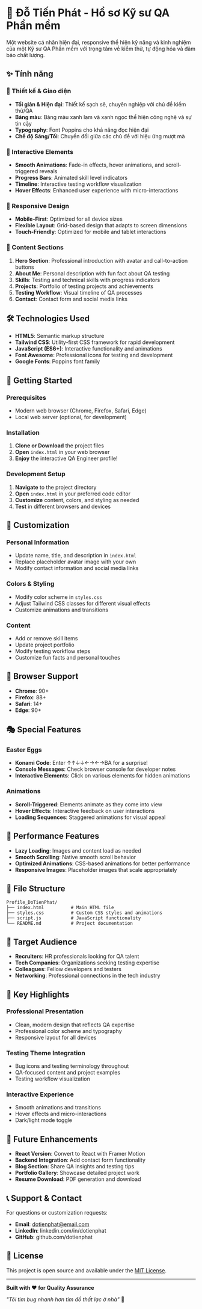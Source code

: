 # 🐛 Đỗ Tiến Phát - Hồ sơ Kỹ sư QA Phần mềm

Một website cá nhân hiện đại, responsive thể hiện kỹ năng và kinh nghiệm của một Kỹ sư QA Phần mềm với trọng tâm về kiểm thử, tự động hóa và đảm bảo chất lượng.

## ✨ Tính năng

### 🎨 Thiết kế & Giao diện
- **Tối giản & Hiện đại**: Thiết kế sạch sẽ, chuyên nghiệp với chủ đề kiểm thử/QA
- **Bảng màu**: Bảng màu xanh lam và xanh ngọc thể hiện công nghệ và sự tin cậy
- **Typography**: Font Poppins cho khả năng đọc hiện đại
- **Chế độ Sáng/Tối**: Chuyển đổi giữa các chủ đề với hiệu ứng mượt mà

### 🚀 Interactive Elements
- **Smooth Animations**: Fade-in effects, hover animations, and scroll-triggered reveals
- **Progress Bars**: Animated skill level indicators
- **Timeline**: Interactive testing workflow visualization
- **Hover Effects**: Enhanced user experience with micro-interactions

### 📱 Responsive Design
- **Mobile-First**: Optimized for all device sizes
- **Flexible Layout**: Grid-based design that adapts to screen dimensions
- **Touch-Friendly**: Optimized for mobile and tablet interactions

### 🎯 Content Sections
1. **Hero Section**: Professional introduction with avatar and call-to-action buttons
2. **About Me**: Personal description with fun fact about QA testing
3. **Skills**: Testing and technical skills with progress indicators
4. **Projects**: Portfolio of testing projects and achievements
5. **Testing Workflow**: Visual timeline of QA processes
6. **Contact**: Contact form and social media links

## 🛠️ Technologies Used

- **HTML5**: Semantic markup structure
- **Tailwind CSS**: Utility-first CSS framework for rapid development
- **JavaScript (ES6+)**: Interactive functionality and animations
- **Font Awesome**: Professional icons for testing and development
- **Google Fonts**: Poppins font family

## 🚀 Getting Started

### Prerequisites
- Modern web browser (Chrome, Firefox, Safari, Edge)
- Local web server (optional, for development)

### Installation

1. **Clone or Download** the project files
2. **Open** `index.html` in your web browser
3. **Enjoy** the interactive QA Engineer profile!

### Development Setup

1. **Navigate** to the project directory
2. **Open** `index.html` in your preferred code editor
3. **Customize** content, colors, and styling as needed
4. **Test** in different browsers and devices

## 🎨 Customization

### Personal Information
- Update name, title, and description in `index.html`
- Replace placeholder avatar image with your own
- Modify contact information and social media links

### Colors & Styling
- Modify color scheme in `styles.css`
- Adjust Tailwind CSS classes for different visual effects
- Customize animations and transitions

### Content
- Add or remove skill items
- Update project portfolio
- Modify testing workflow steps
- Customize fun facts and personal touches

## 📱 Browser Support

- **Chrome**: 90+
- **Firefox**: 88+
- **Safari**: 14+
- **Edge**: 90+

## 🎭 Special Features

### Easter Eggs
- **Konami Code**: Enter ↑↑↓↓←→←→BA for a surprise!
- **Console Messages**: Check browser console for developer notes
- **Interactive Elements**: Click on various elements for hidden animations

### Animations
- **Scroll-Triggered**: Elements animate as they come into view
- **Hover Effects**: Interactive feedback on user interactions
- **Loading Sequences**: Staggered animations for visual appeal

## 🔧 Performance Features

- **Lazy Loading**: Images and content load as needed
- **Smooth Scrolling**: Native smooth scroll behavior
- **Optimized Animations**: CSS-based animations for better performance
- **Responsive Images**: Placeholder images that scale appropriately

## 📝 File Structure

```
Profile_DoTienPhat/
├── index.html          # Main HTML file
├── styles.css          # Custom CSS styles and animations
├── script.js           # JavaScript functionality
└── README.md           # Project documentation
```

## 🎯 Target Audience

- **Recruiters**: HR professionals looking for QA talent
- **Tech Companies**: Organizations seeking testing expertise
- **Colleagues**: Fellow developers and testers
- **Networking**: Professional connections in the tech industry

## 🌟 Key Highlights

### Professional Presentation
- Clean, modern design that reflects QA expertise
- Professional color scheme and typography
- Responsive layout for all devices

### Testing Theme Integration
- Bug icons and testing terminology throughout
- QA-focused content and project examples
- Testing workflow visualization

### Interactive Experience
- Smooth animations and transitions
- Hover effects and micro-interactions
- Dark/light mode toggle

## 🚀 Future Enhancements

- **React Version**: Convert to React with Framer Motion
- **Backend Integration**: Add contact form functionality
- **Blog Section**: Share QA insights and testing tips
- **Portfolio Gallery**: Showcase detailed project work
- **Resume Download**: PDF generation and download

## 📞 Support & Contact

For questions or customization requests:
- **Email**: dotienphat@email.com
- **LinkedIn**: linkedin.com/in/dotienphat
- **GitHub**: github.com/dotienphat

## 📄 License

This project is open source and available under the [MIT License](LICENSE).

---

**Built with ❤️ for Quality Assurance**

*"Tôi tìm bug nhanh hơn tìm đồ thất lạc ở nhà"* 🐛
